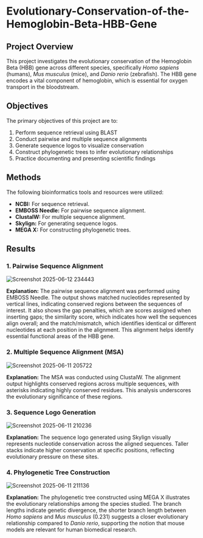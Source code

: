 # Evolutionary-Conservation-of-the-Hemoglobin-Beta-HBB-Gene
## Project Overview

This project investigates the evolutionary conservation of the Hemoglobin Beta (HBB) gene across different species, specifically *Homo sapiens* (humans), *Mus musculus* (mice), and *Danio rerio* (zebrafish). The HBB gene encodes a vital component of hemoglobin, which is essential for oxygen transport in the bloodstream.

## Objectives

The primary objectives of this project are to:

1. Perform sequence retrieval using BLAST
2. Conduct pairwise and multiple sequence alignments
3. Generate sequence logos to visualize conservation
4. Construct phylogenetic trees to infer evolutionary relationships
5. Practice documenting and presenting scientific findings

## Methods

The following bioinformatics tools and resources were utilized:

- **NCBI:** For sequence retrieval.
- **EMBOSS Needle:** For pairwise sequence alignment.
- **ClustalW:** For multiple sequence alignment.
- **Skylign:** For generating sequence logos.
- **MEGA X:** For constructing phylogenetic trees.

## Results

### 1. Pairwise Sequence Alignment

![Screenshot 2025-06-12 234443](https://github.com/user-attachments/assets/da4e1d7e-afbc-43f4-ac45-45e046039660)



**Explanation:** The pairwise sequence alignment was performed using EMBOSS Needle. The output shows matched nucleotides represented by vertical lines, indicating conserved regions between the sequences of interest. It also shows the gap penalties, which are scores assigned when inserting gaps; the similarity score, which indicates how well the sequences align overall; and the match/mismatch, which identifies identical or different nucleotides at each position in the alignment. This alignment helps identify essential functional areas of the HBB gene.

### 2. Multiple Sequence Alignment (MSA)

![Screenshot 2025-06-11 205722](https://github.com/user-attachments/assets/1c1295ac-c6d4-4237-bdf0-360d80676927)


**Explanation:** The MSA was conducted using ClustalW. The alignment output highlights conserved regions across multiple sequences, with asterisks indicating highly conserved residues. This analysis underscores the evolutionary significance of these regions.

### 3. Sequence Logo Generation

![Screenshot 2025-06-11 210236](https://github.com/user-attachments/assets/8eaca269-9080-4709-a677-8f1db55cab6b)


**Explanation:** The sequence logo generated using Skylign visually represents nucleotide conservation across the aligned sequences. Taller stacks indicate higher conservation at specific positions, reflecting evolutionary pressure on these sites.

### 4. Phylogenetic Tree Construction

![Screenshot 2025-06-11 211136](https://github.com/user-attachments/assets/b81e7132-922d-4f93-8620-a636c1b24305)


**Explanation:** The phylogenetic tree constructed using MEGA X illustrates the evolutionary relationships among the species studied. The branch lengths indicate genetic divergence, the shorter branch length between *Homo sapiens* and *Mus musculus* (0.231) suggests a closer evolutionary relationship compared to *Danio rerio*, supporting the notion that mouse models are relevant for human biomedical research. 
